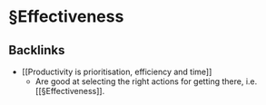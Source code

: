# §Effectiveness

## Backlinks
* [[Productivity is prioritisation, efficiency and time]]
	* Are good at selecting the right actions for getting there, i.e. [[§Effectiveness]].

<!-- {BearID:467DA8ED-EF8C-4FF0-A371-3E98F00F01E1-73470-000006E263337AFA} -->
